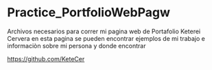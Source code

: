 # Practice_PortfolioWebPagw
Archivos necesarios para correr mi pagina web de Portafolio Keterei Cervera 
en esta pagina se pueden encontrar ejemplos de mi trabajo e informaciòn sobre mi persona y donde encontrar


https://github.com/KeteCer
